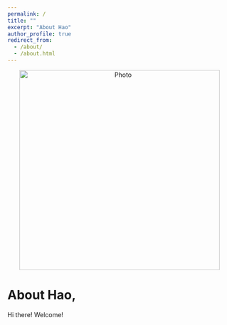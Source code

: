 ```yaml
---
permalink: /
title: ""
excerpt: "About Hao"
author_profile: true
redirect_from: 
  - /about/
  - /about.html
---
```


<p align="center">
  <img src="https://haoxsia.github.io/images/profile_hx.jpg?raw=true" alt="Photo" style="width: 450px;"/> 
</p>

About Hao,
======
Hi there! Welcome!






